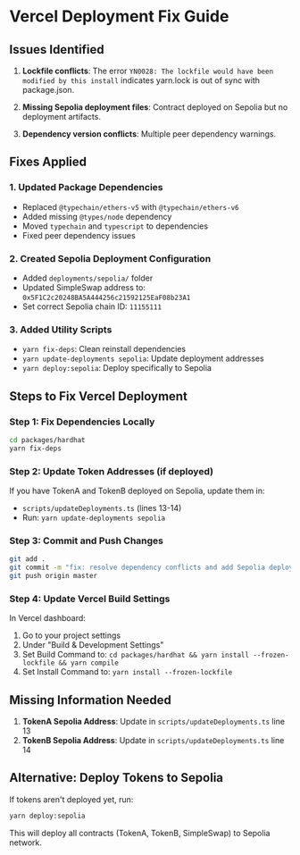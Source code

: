 # Vercel Deployment Fix Guide

## Issues Identified

1. **Lockfile conflicts**: The error `YN0028: The lockfile would have been modified by this install` indicates yarn.lock is out of sync with package.json.

2. **Missing Sepolia deployment files**: Contract deployed on Sepolia but no deployment artifacts.

3. **Dependency version conflicts**: Multiple peer dependency warnings.

## Fixes Applied

### 1. Updated Package Dependencies

- Replaced `@typechain/ethers-v5` with `@typechain/ethers-v6`
- Added missing `@types/node` dependency
- Moved `typechain` and `typescript` to dependencies
- Fixed peer dependency issues

### 2. Created Sepolia Deployment Configuration

- Added `deployments/sepolia/` folder
- Updated SimpleSwap address to: `0x5F1C2c20248BA5A444256c21592125EaF08b23A1`
- Set correct Sepolia chain ID: `11155111`

### 3. Added Utility Scripts

- `yarn fix-deps`: Clean reinstall dependencies
- `yarn update-deployments sepolia`: Update deployment addresses
- `yarn deploy:sepolia`: Deploy specifically to Sepolia

## Steps to Fix Vercel Deployment

### Step 1: Fix Dependencies Locally
```bash
cd packages/hardhat
yarn fix-deps
```

### Step 2: Update Token Addresses (if deployed)
If you have TokenA and TokenB deployed on Sepolia, update them in:
- `scripts/updateDeployments.ts` (lines 13-14)
- Run: `yarn update-deployments sepolia`

### Step 3: Commit and Push Changes
```bash
git add .
git commit -m "fix: resolve dependency conflicts and add Sepolia deployment config"
git push origin master
```

### Step 4: Update Vercel Build Settings
In Vercel dashboard:
1. Go to your project settings
2. Under "Build & Development Settings"
3. Set Build Command to: `cd packages/hardhat && yarn install --frozen-lockfile && yarn compile`
4. Set Install Command to: `yarn install --frozen-lockfile`

## Missing Information Needed

1. **TokenA Sepolia Address**: Update in `scripts/updateDeployments.ts` line 13
2. **TokenB Sepolia Address**: Update in `scripts/updateDeployments.ts` line 14

## Alternative: Deploy Tokens to Sepolia

If tokens aren't deployed yet, run:
```bash
yarn deploy:sepolia
```

This will deploy all contracts (TokenA, TokenB, SimpleSwap) to Sepolia network.
